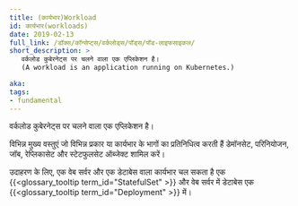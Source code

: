 ```yaml
---
title: (कार्यभार)Workload
id: कार्यभार(workloads)
date: 2019-02-13
full_link: /डॉक्स/कॉन्सेप्ट्स/वर्कलोड्स/पॉड्स/पॉड-लाइफसाइकल/
short_description: >
   वर्कलोड कुबेरनेट्स पर चलने वाला एक एप्लिकेशन है।
   (A workload is an application running on Kubernetes.)

aka: 
tags:
- fundamental
---
```

   वर्कलोड कुबेरनेट्स पर चलने वाला एक एप्लिकेशन है।

<!--more--> 

विभिन्न मुख्य वस्तुएं जो विभिन्न प्रकार या कार्यभार के भागों का प्रतिनिधित्व करती हैं
डेमॉनसेट, परिनियोजन, जॉब, रेप्लिकासेट और स्टेटफुलसेट ऑब्जेक्ट शामिल करें।


उदाहरण के लिए, एक वेब सर्वर और एक डेटाबेस वाला कार्यभार चल सकता है
एक {{<glossary_tooltip term_id="StatefulSet" >}} और वेब सर्वर में डेटाबेस
एक {{<glossary_tooltip term_id="Deployment" >}} में।
